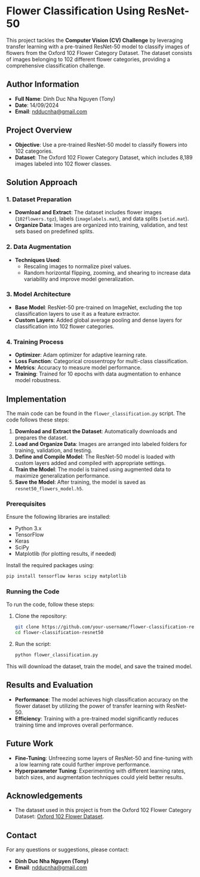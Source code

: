
# Flower Classification Using ResNet-50

This project tackles the **Computer Vision (CV) Challenge** by leveraging transfer learning with a pre-trained ResNet-50 model to classify images of flowers from the Oxford 102 Flower Category Dataset. The dataset consists of images belonging to 102 different flower categories, providing a comprehensive classification challenge.

## Author Information

- **Full Name**: Dinh Duc Nha Nguyen (Tony)
- **Date**: 14/09/2024
- **Email**: ndducnha@gmail.com

## Project Overview

- **Objective**: Use a pre-trained ResNet-50 model to classify flowers into 102 categories.
- **Dataset**: The Oxford 102 Flower Category Dataset, which includes 8,189 images labeled into 102 flower classes.

## Solution Approach

### 1. Dataset Preparation
- **Download and Extract**: The dataset includes flower images (`102flowers.tgz`), labels (`imagelabels.mat`), and data splits (`setid.mat`).
- **Organize Data**: Images are organized into training, validation, and test sets based on predefined splits.

### 2. Data Augmentation
- **Techniques Used**: 
  - Rescaling images to normalize pixel values.
  - Random horizontal flipping, zooming, and shearing to increase data variability and improve model generalization.

### 3. Model Architecture
- **Base Model**: ResNet-50 pre-trained on ImageNet, excluding the top classification layers to use it as a feature extractor.
- **Custom Layers**: Added global average pooling and dense layers for classification into 102 flower categories.

### 4. Training Process
- **Optimizer**: Adam optimizer for adaptive learning rate.
- **Loss Function**: Categorical crossentropy for multi-class classification.
- **Metrics**: Accuracy to measure model performance.
- **Training**: Trained for 10 epochs with data augmentation to enhance model robustness.

## Implementation

The main code can be found in the `flower_classification.py` script. The code follows these steps:

1. **Download and Extract the Dataset**: Automatically downloads and prepares the dataset.
2. **Load and Organize Data**: Images are arranged into labeled folders for training, validation, and testing.
3. **Define and Compile Model**: The ResNet-50 model is loaded with custom layers added and compiled with appropriate settings.
4. **Train the Model**: The model is trained using augmented data to maximize generalization performance.
5. **Save the Model**: After training, the model is saved as `resnet50_flowers_model.h5`.

### Prerequisites

Ensure the following libraries are installed:

- Python 3.x
- TensorFlow
- Keras
- SciPy
- Matplotlib (for plotting results, if needed)

Install the required packages using:

```bash
pip install tensorflow keras scipy matplotlib
```

### Running the Code

To run the code, follow these steps:

1. Clone the repository:

    ```bash
    git clone https://github.com/your-username/flower-classification-resnet50.git
    cd flower-classification-resnet50
    ```

2. Run the script:

    ```bash
    python flower_classification.py
    ```

This will download the dataset, train the model, and save the trained model.

## Results and Evaluation

- **Performance**: The model achieves high classification accuracy on the flower dataset by utilizing the power of transfer learning with ResNet-50.
- **Efficiency**: Training with a pre-trained model significantly reduces training time and improves overall performance.

## Future Work

- **Fine-Tuning**: Unfreezing some layers of ResNet-50 and fine-tuning with a low learning rate could further improve performance.
- **Hyperparameter Tuning**: Experimenting with different learning rates, batch sizes, and augmentation techniques could yield better results.

## Acknowledgements

- The dataset used in this project is from the Oxford 102 Flower Category Dataset: [Oxford 102 Flower Dataset](http://www.robots.ox.ac.uk/~vgg/data/flowers/102/).

## Contact

For any questions or suggestions, please contact:

- **Dinh Duc Nha Nguyen (Tony)**
- **Email**: ndducnha@gmail.com

